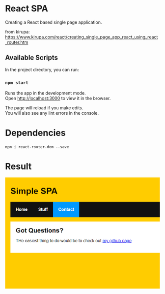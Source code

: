 # React SPA

Creating a React based single page application.     

from kirupa: https://www.kirupa.com/react/creating_single_page_app_react_using_react_router.htm

## Available Scripts

In the project directory, you can run:

### `npm start`

Runs the app in the development mode.\
Open [http://localhost:3000](http://localhost:3000) to view it in the browser.

The page will reload if you make edits.\
You will also see any lint errors in the console.

# Dependencies

`npm i react-router-dom --save`

# Result

![](result.png)